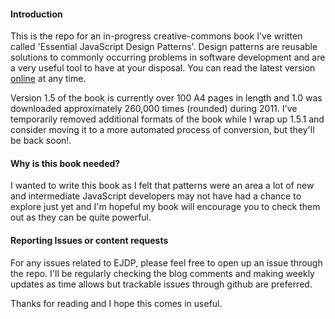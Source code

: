 
#### Introduction

This is the repo for an in-progress creative-commons book I've written called 'Essential JavaScript Design Patterns'. Design patterns are reusable solutions to commonly occurring problems in software development and are a very useful tool to have at your disposal. You can read the latest version [online](http://addyosmani.com/resources/essentialjsdesignpatterns/book/ "Read Online") at
any time. 

Version 1.5 of the book is currently over 100 A4 pages in length and 1.0 was downloaded approximately 260,000 times (rounded) during 2011. I've temporarily removed additional formats of the book while I wrap up 1.5.1 and consider moving it to a more automated process of conversion, but they'll be back soon!.

#### Why is this book needed?

I wanted to write this book as I felt that patterns were an area a lot of new and
intermediate JavaScript developers may not have had a chance to explore just yet and I'm hopeful my book will encourage you to check them out as they can be quite powerful.

#### Reporting Issues or content requests

For any issues related to EJDP, please feel free to open up an issue through the repo. I'll be
regularly checking the blog comments and making weekly updates as time allows but trackable issues through github are preferred.

Thanks for reading and I hope this comes in useful.